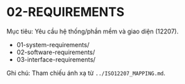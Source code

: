 # 02-REQUIREMENTS

Mục tiêu: Yêu cầu hệ thống/phần mềm và giao diện (12207).

- 01-system-requirements/
- 02-software-requirements/
- 03-interface-requirements/

Ghi chú: Tham chiếu ánh xạ từ `../ISO12207_MAPPING.md`.
